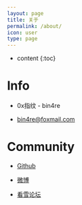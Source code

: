 ```yaml
---
layout: page
title: 关于
permalink: /about/
icon: user
type: page
---
```


* content
{:toc}

# Info

* 0x指纹 - bin4re

* bin4re@foxmail.com

# Community

* [Github](https://github.com/bin4re)

* [微博](https://weibo.com/u/5845952017)

* [看雪论坛](https://bbs.kanxue.com/homepage-thread-802108-1.htm)



